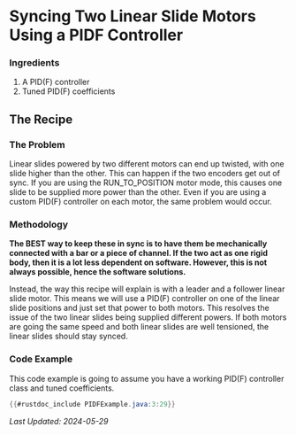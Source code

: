 # Syncing Two Linear Slide Motors Using a PIDF Controller

### Ingredients

1. A PID(F) controller
2. Tuned PID(F) coefficients

## The Recipe

### The Problem

Linear slides powered by two different motors can end up twisted, with one slide higher than the other. 
This can happen if the two encoders get out of sync. 
If you are using the RUN_TO_POSITION motor mode, this causes one slide to be supplied more power than the other. 
Even if you are using a custom PID(F) controller on each motor, the same problem would occur.

### Methodology

**The BEST way to keep these in sync is to have them be mechanically connected with a bar or a piece of channel. 
If the two act as one rigid body, then it is a lot less dependent on software. 
However, this is not always possible, hence the software solutions.**

Instead, the way this recipe will explain is with a leader and a follower linear slide motor. 
This means we will use a PID(F) controller on one of the linear slide positions and just set that power to both motors. 
This resolves the issue of the two linear slides being supplied different powers.
If both motors are going the same speed and both linear slides are well tensioned, the linear slides should stay synced.

### Code Example

This code example is going to assume you have a working PID(F) controller class and tuned coefficients.

```java
{{#rustdoc_include PIDFExample.java:3:29}}
```


*Last Updated: 2024-05-29*